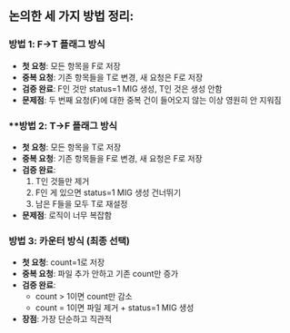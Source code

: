 ## 논의한 세 가지 방법 정리:

### **방법 1: F→T 플래그 방식**
- **첫 요청**: 모든 항목을 F로 저장
- **중복 요청**: 기존 항목들을 T로 변경, 새 요청은 F로 저장
- **검증 완료**: F인 것만 status=1 MIG 생성, T인 것은 생성 안함
- **문제점**: 두 번째 요청(F)에 대한 중복 건이 들어오지 않는 이상 영원히 안 지워짐

### **방법 2: T→F 플래그 방식
- **첫 요청**: 모든 항목을 T로 저장
- **중복 요청**: 기존 항목들을 F로 변경, 새 요청은 F로 저장
- **검증 완료**: 
  1. T인 것들만 제거
  2. F인 게 있으면 status=1 MIG 생성 건너뛰기
  3. 남은 F들을 모두 T로 재설정
- **문제점**: 로직이 너무 복잡함

### **방법 3: 카운터 방식 (최종 선택)**
- **첫 요청**: count=1로 저장
- **중복 요청**: 파일 추가 안하고 기존 count만 증가
- **검증 완료**: 
  - count > 1이면 count만 감소
  - count = 1이면 파일 제거 + status=1 MIG 생성
- **장점**: 가장 단순하고 직관적
